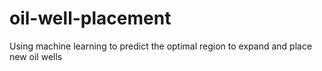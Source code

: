 # oil-well-placement
Using machine learning to predict the optimal region to expand and place new oil wells
